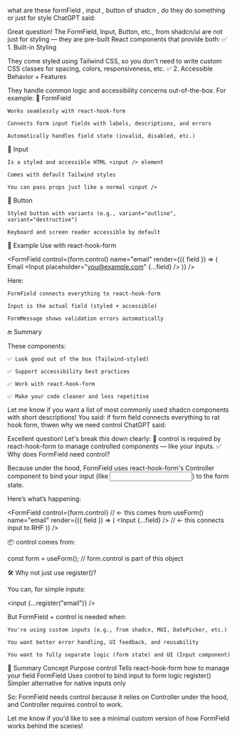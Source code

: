 what are these formField , input , button of shadcn , do they do something or just for style
ChatGPT said:

Great question! The FormField, Input, Button, etc., from shadcn/ui are not just for styling — they are pre-built React components that provide both:
✅ 1. Built-in Styling

They come styled using Tailwind CSS, so you don't need to write custom CSS classes for spacing, colors, responsiveness, etc.
✅ 2. Accessible Behavior + Features

They handle common logic and accessibility concerns out-of-the-box. For example:
🧩 FormField

    Works seamlessly with react-hook-form

    Connects form input fields with labels, descriptions, and errors

    Automatically handles field state (invalid, disabled, etc.)

🧩 Input

    Is a styled and accessible HTML <input /> element

    Comes with default Tailwind styles

    You can pass props just like a normal <input />

🧩 Button

    Styled button with variants (e.g., variant="outline", variant="destructive")

    Keyboard and screen reader accessible by default

🔧 Example Use with react-hook-form

<FormField
  control={form.control}
  name="email"
  render={({ field }) => (
    <FormItem>
      <FormLabel>Email</FormLabel>
      <FormControl>
        <Input placeholder="you@example.com" {...field} />
      </FormControl>
      <FormMessage />
    </FormItem>
  )}
/>

Here:

    FormField connects everything to react-hook-form

    Input is the actual field (styled + accessible)

    FormMessage shows validation errors automatically

🔚 Summary

These components:

    ✅ Look good out of the box (Tailwind-styled)

    ✅ Support accessibility best practices

    ✅ Work with react-hook-form

    ✅ Make your code cleaner and less repetitive

Let me know if you want a list of most commonly used shadcn components with short descriptions!
You said:
if form field connects everything to rat hook form, thwen why we need control
ChatGPT said:

Excellent question! Let's break this down clearly:
🧠 control is required by react-hook-form to manage controlled components — like your inputs.
✅ Why does FormField need control?

Because under the hood, FormField uses react-hook-form's Controller component to bind your input (like <Input />) to the form state.

Here’s what’s happening:

<FormField
  control={form.control} // ← this comes from useForm()
  name="email"
  render={({ field }) => (
    <Input {...field} /> // ← this connects input to RHF
  )}
/>

📦 control comes from:

const form = useForm(); 
// form.control is part of this object

🛠 Why not just use register()?

You can, for simple inputs:

<input {...register("email")} />

But FormField + control is needed when:

    You're using custom inputs (e.g., from shadcn, MUI, DatePicker, etc.)

    You want better error handling, UI feedback, and reusability

    You want to fully separate logic (form state) and UI (Input component)

🔁 Summary
Concept	Purpose
control	Tells react-hook-form how to manage your field
FormField	Uses control to bind input to form logic
register()	Simpler alternative for native inputs only

So: FormField needs control because it relies on Controller under the hood, and Controller requires control to work.

Let me know if you'd like to see a minimal custom version of how FormField works behind the scenes!
